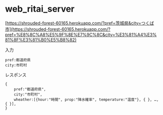 # web_ritai_server
[https://shrouded-forest-60165.herokuapp.com/?pref=茨城県&city=つくば市](https://shrouded-forest-60165.herokuapp.com/?pref=%E8%8C%A8%E5%9F%8E%E7%9C%8C&city=%E3%81%A4%E3%81%8F%E3%81%B0%E5%B8%82)

入力
```
pref:都道府県
city:市町村
```

レスポンス
```
{
	pref:"都道府県",
	city:"市町村",
	wheather:[{hour:"時間", prop:"降水確率", temperature:"温度"}, { }, …, { }],
}
```

